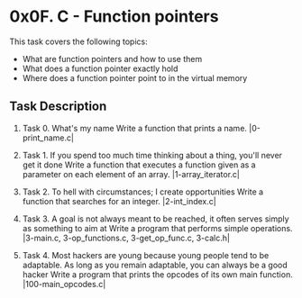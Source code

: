 # 0x0F. C - Function pointers

This task covers the following topics:

- What are function pointers and how to use them
- What does a function pointer exactly hold
- Where does a function pointer point to in the virtual memory

## Task Description

1. Task 0. What's my name
Write a function that prints a name.
|0-print_name.c|

2. Task 1. If you spend too much time thinking about a thing, you'll never get it done
Write a function that executes a function given as a parameter on each element of an array.
|1-array_iterator.c|

3. Task 2. To hell with circumstances; I create opportunities
Write a function that searches for an integer.
|2-int_index.c|

4. Task 3. A goal is not always meant to be reached, it often serves simply as something to aim at
Write a program that performs simple operations.
|3-main.c, 3-op_functions.c, 3-get_op_func.c, 3-calc.h|

5. Task 4. Most hackers are young because young people tend to be adaptable. As long as you remain adaptable, you can always be a good hacker
Write a program that prints the opcodes of its own main function.
|100-main_opcodes.c|
